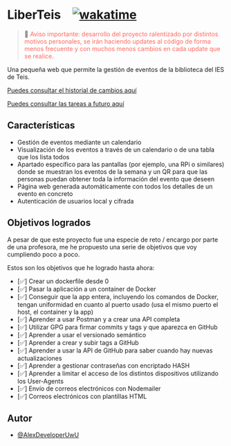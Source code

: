 # LiberTeis‎ ‎ ‎ ‎ ‎‎‎[![wakatime](https://wakatime.com/badge/github/AlexDeveloperUwU/liberteis.svg)](https://wakatime.com/badge/github/AlexDeveloperUwU/liberteis)

> 📣​ <a style="color:#FF6961;">Aviso importante: desarrollo del proyecto ralentizado por distintos motivos personales, se irán haciendo updates al código de forma menos frecuente y con muchos menos cambios en cada update que se realice.</a>

Una pequeña web que permite la gestión de eventos de la biblioteca del IES de Teis.

[Puedes consultar el historial de cambios aquí](./docs/changelog.md)

[Puedes consultar las tareas a futuro aquí](./docs/tasks.md)

## Características

- Gestión de eventos mediante un calendario
- Visualización de los eventos a través de un calendario o de una tabla que los lista todos
- Apartado específico para las pantallas (por ejemplo, una RPi o similares) donde se muestran los eventos de la semana y un QR para que las personas puedan obtener toda la información del evento que deseen
- Página web generada automáticamente con todos los detalles de un evento en concreto
- Autenticación de usuarios local y cifrada

## Objetivos logrados

A pesar de que este proyecto fue una especie de reto / encargo por parte de una profesora, me he propuesto una serie de objetivos que voy cumpliendo poco a poco.

Estos son los objetivos que he logrado hasta ahora:

- [✅] Crear un dockerfile desde 0
- [✅] Pasar la aplicación a un container de Docker
- [✅] Conseguir que la app entera, incluyendo los comandos de Docker, tengan uniformidad en cuanto al puerto usado (usa el mismo puerto el host, el container y la app)
- [✅] Aprender a usar Postman y a crear una API completa
- [✅] Utilizar GPG para firmar commits y tags y que aparezca en GitHub
- [✅] Aprender a usar el versionado semántico
- [✅] Aprender a crear y subir tags a GitHub
- [✅] Aprender a usar la API de GitHub para saber cuando hay nuevas actualizaciones
- [✅] Aprender a gestionar contraseñas con encriptado HASH
- [✅] Aprender a limitar el acceso de los distintos dispositivos utilizando los User-Agents
- [✅] Envío de correos electrónicos con Nodemailer
- [✅] Correos electrónicos con plantillas HTML

## Autor

- [@AlexDeveloperUwU](https://www.github.com/AlexDeveloperUwU)
